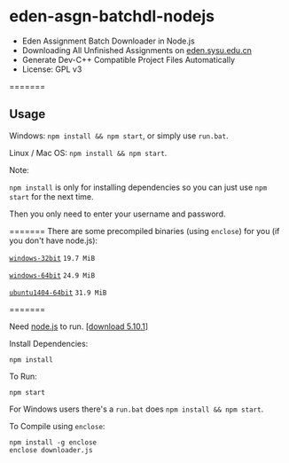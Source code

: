 # eden-asgn-batchdl-nodejs

* Eden Assignment Batch Downloader in Node.js
* Downloading All Unfinished Assignments on [eden.sysu.edu.cn](http://eden.sysu.edu.cn/)
* Generate Dev-C++ Compatible Project Files Automatically
* License: GPL v3

=======

## Usage

Windows: ``npm install && npm start``, or simply use ``run.bat``.

Linux / Mac OS: ``npm install && npm start``.

Note:

``npm install`` is only for installing dependencies so you can just use ``npm start`` for the next time.

Then you only need to enter your username and password. 

=======
There are some precompiled binaries (using ``enclose``) for you (if you don't have node.js):

[``windows-32bit``](https://github.com/iebb/eden-asgn-batchdl-nodejs/releases/download/v0.16.4.21/downloader-win32.exe)
``19.7 MiB``

[``windows-64bit``](https://github.com/iebb/eden-asgn-batchdl-nodejs/releases/download/v0.16.4.21/downloader-win64.exe)
``24.9 MiB``

[``ubuntu1404-64bit``](https://github.com/iebb/eden-asgn-batchdl-nodejs/releases/download/v0.16.4.21/downloader-ubuntu64)
``31.9 MiB``

=======

Need [node.js](https://nodejs.org/en/ "Node.js") to run. [[download 5.10.1]](https://nodejs.org/dist/v5.10.1/node-v5.10.1-x64.msi)

Install Dependencies:

	npm install

To Run:

	npm start

For Windows users there's a ``run.bat`` does ``npm install && npm start``.

To Compile using ``enclose``:

	npm install -g enclose
	enclose downloader.js

